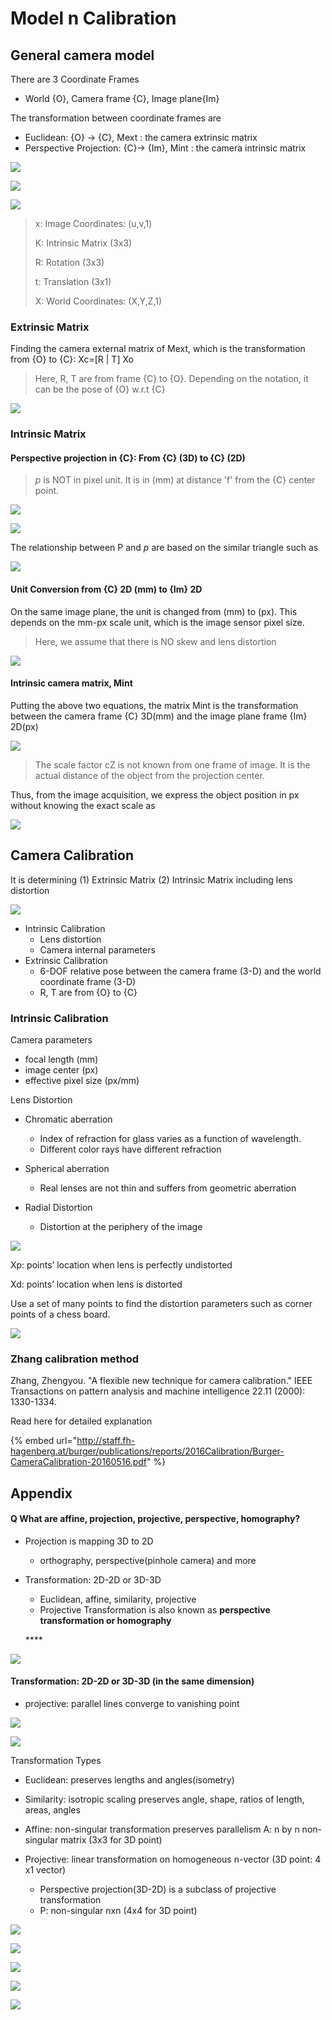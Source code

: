 # Model n Calibration

## General camera model

There are  3 Coordinate Frames

* World {O}, Camera frame {C}, Image plane{Im} 

The transformation between coordinate frames are

*  Euclidean: {O} -&gt; {C},  Mext : the camera extrinsic matrix
*  Perspective Projection: {C}-&gt; {Im},  Mint : the camera intrinsic matrix



![](../../.gitbook/assets/image%20%28290%29.png)

![](../../.gitbook/assets/image%20%28293%29.png)

![](../../.gitbook/assets/image%20%28288%29.png)

> x: Image Coordinates: \(u,v,1\)
>
> K: Intrinsic Matrix \(3x3\)
>
> R: Rotation \(3x3\)
>
> t: Translation \(3x1\)
>
> X: World Coordinates: \(X,Y,Z,1\)

### Extrinsic Matrix

Finding the camera external matrix of Mext, which is the transformation from {O} to {C}:  Xc=\[R \| T\] Xo

> Here,  R, T are from frame {C} to {O}. Depending on the notation, it can be the  pose of {O} w.r.t {C}

![](../../.gitbook/assets/image%20%28285%29.png)

### Intrinsic Matrix

#### Perspective projection in {C}:  From {C} \(3D\) to {C} \(2D\)

> _p_ is NOT in pixel unit. It is in \(mm\) at distance 'f' from the {C} center point.

![](../../.gitbook/assets/image%20%28294%29.png)

![](../../.gitbook/assets/image%20%28281%29.png)



The relationship between P and _p_ are based on the similar triangle such as 

![](../../.gitbook/assets/image%20%28283%29.png)

#### Unit Conversion from {C} 2D \(mm\) to {Im} 2D 

On the same image plane, the unit is changed from \(mm\) to \(px\). This depends on the mm-px scale unit, which is the image sensor pixel size. 

> Here, we assume that there is NO skew and lens distortion

![](../../.gitbook/assets/image%20%28282%29.png)

#### Intrinsic camera matrix, Mint

Putting the above two equations, the matrix Mint is the transformation between the camera frame {C} 3D\(mm\) and the image plane frame {Im} 2D\(px\)

![](../../.gitbook/assets/image%20%28284%29.png)

> The scale factor cZ is not known from one frame of image. It is the actual distance of the object from the projection center.

Thus, from the image acquisition, we express the object position in px without knowing the exact scale as 

![](../../.gitbook/assets/image%20%28291%29.png)



## Camera Calibration

It is determining \(1\) Extrinsic Matrix \(2\) Intrinsic Matrix including lens distortion

![](../../.gitbook/assets/image%20%28287%29.png)

* Intrinsic Calibration
  * Lens distortion 
  * Camera internal parameters
* Extrinsic Calibration
  *  6-DOF relative pose between the camera frame \(3-D\) and the world coordinate frame \(3-D\)
  *  R, T are from {O} to {C}

### Intrinsic Calibration

Camera parameters 

* focal length \(mm\)
* image center \(px\)
* effective pixel size \(px/mm\)

Lens Distortion

* Chromatic aberration 
  * Index of refraction for glass varies as a function of wavelength.
  * Different color rays have different refraction
* Spherical aberration
  * Real lenses are not thin and suffers from geometric aberration
* Radial Distortion 

  * Distortion at the periphery of the image

![](../../.gitbook/assets/image%20%28286%29.png)

Xp: points’ location when lens is perfectly undistorted 

Xd: points’ location when lens is distorted 

Use a set of many points to find the distortion parameters such as corner points of a chess board.

![](../../.gitbook/assets/image%20%28280%29.png)

### Zhang calibration method

Zhang, Zhengyou. "A flexible new technique for camera calibration." IEEE Transactions on pattern analysis and machine intelligence 22.11 \(2000\): 1330-1334.

Read here for detailed explanation

{% embed url="http://staff.fh-hagenberg.at/burger/publications/reports/2016Calibration/Burger-CameraCalibration-20160516.pdf" %}



## Appendix

#### Q What are affine, projection, projective, perspective, homography? 

* Projection is mapping 3D to 2D
  * orthography, perspective\(pinhole camera\) and more
* Transformation: 2D-2D or 3D-3D

  * Euclidean, affine, similarity, projective 
  * Projective Transformation is also known as  **perspective transformation or homography**

  \*\*\*\*

![](../../.gitbook/assets/image%20%28301%29.png)

#### Transformation: 2D-2D or 3D-3D \(in the same dimension\)

* projective: parallel lines converge to vanishing point

![](../../.gitbook/assets/image%20%28297%29.png)

![](../../.gitbook/assets/image%20%28298%29.png)

Transformation Types

* Euclidean: preserves lengths and angles\(isometry\)
* Similarity: isotropic scaling preserves angle, shape, ratios of length, areas, angles
* Affine: non-singular transformation preserves parallelism A: n by n non-singular matrix \(3x3 for 3D point\)
* Projective:  linear transformation on homogeneous n-vector \(3D point: 4 x1 vector\) 

  * Perspective projection\(3D-2D\) is a subclass of projective transformation 
  * P: non-singular nxn \(4x4 for 3D point\)

![](../../.gitbook/assets/image%20%28295%29.png)

![](../../.gitbook/assets/image%20%28303%29.png)

![](../../.gitbook/assets/image%20%28296%29.png)

![](../../.gitbook/assets/image%20%28299%29.png)

![](../../.gitbook/assets/image%20%28302%29.png)

